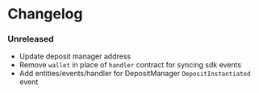 # Changelog

### Unreleased

- Update deposit manager address
- Remove `wallet` in place of `handler` contract for syncing sdk events
- Add entities/events/handler for DepositManager `DepositInstantiated` event
